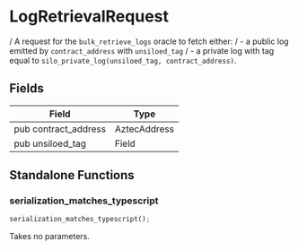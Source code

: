 # LogRetrievalRequest

/ A request for the `bulk_retrieve_logs` oracle to fetch either: /  - a public log emitted by `contract_address` with `unsiloed_tag` /  - a private log with tag equal to `silo_private_log(unsiloed_tag, contract_address)`.

## Fields
| Field | Type |
| --- | --- |
| pub contract_address | AztecAddress |
| pub unsiloed_tag | Field |

## Standalone Functions

### serialization_matches_typescript

```rust
serialization_matches_typescript();
```

Takes no parameters.

